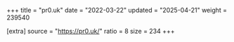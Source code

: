 +++
title = "pr0.uk"
date = "2022-03-22"
updated = "2025-04-21"
weight = 239540

[extra]
source = "https://pr0.uk/"
ratio = 8
size = 234
+++
